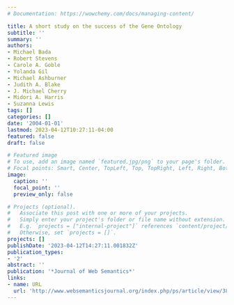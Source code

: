 ```yaml
---
# Documentation: https://wowchemy.com/docs/managing-content/

title: A short study on the success of the Gene Ontology
subtitle: ''
summary: ''
authors:
- Michael Bada
- Robert Stevens
- Carole A. Goble
- Yolanda Gil
- Michael Ashburner
- Judith A. Blake
- J. Michael Cherry
- Midori A. Harris
- Suzanna Lewis
tags: []
categories: []
date: '2004-01-01'
lastmod: 2023-04-12T10:27:11-04:00
featured: false
draft: false

# Featured image
# To use, add an image named `featured.jpg/png` to your page's folder.
# Focal points: Smart, Center, TopLeft, Top, TopRight, Left, Right, BottomLeft, Bottom, BottomRight.
image:
  caption: ''
  focal_point: ''
  preview_only: false

# Projects (optional).
#   Associate this post with one or more of your projects.
#   Simply enter your project's folder or file name without extension.
#   E.g. `projects = ["internal-project"]` references `content/project/deep-learning/index.md`.
#   Otherwise, set `projects = []`.
projects: []
publishDate: '2023-04-12T14:27:11.001832Z'
publication_types:
- '2'
abstract: ''
publication: '*Journal of Web Semantics*'
links:
- name: URL
  url: 'http://www.websemanticsjournal.org/index.php/ps/article/view/38 '
---
```

